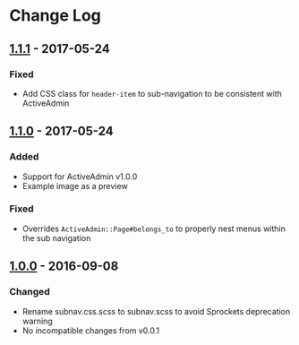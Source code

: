 # Change Log

## [1.1.1] - 2017-05-24

### Fixed

- Add CSS class for `header-item` to sub-navigation to be consistent with
  ActiveAdmin

## [1.1.0] - 2017-05-24

### Added

- Support for ActiveAdmin v1.0.0
- Example image as a preview

### Fixed

- Overrides `ActiveAdmin::Page#belongs_to` to properly nest menus within the
  sub navigation

## [1.0.0] - 2016-09-08

### Changed

- Rename subnav.css.scss to subnav.scss to avoid Sprockets deprecation warning
- No incompatible changes from v0.0.1


[1.1.1]: https://github.com/zorab47/active_admin-subnav/compare/v1.1.0...v1.1.1
[1.1.0]: https://github.com/zorab47/active_admin-subnav/compare/v1.0.0...v1.1.0
[1.0.0]: https://github.com/zorab47/active_admin-subnav/compare/v0.0.1...v1.0.0
